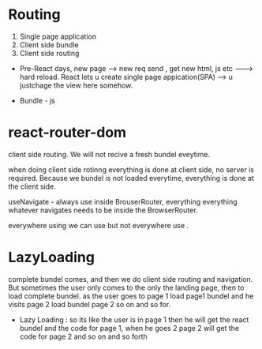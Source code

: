 # Routing

1. Single page application
2. Client side bundle
3. Client side routing

* Pre-React days, new page --> new req send , get new html, js etc ---> hard reload.
React lets u create single page appication(SPA) --> u justchage the view here somehow.

- Bundle - js

# react-router-dom
client side routing.
We will not recive a fresh bundel eveytime.


when doing client side rotinng everything is done at client side, no server is required.
Because we bundel is not loaded everytime, everything is done at the client side. 

useNavigate - always use inside BrouserRouter, everything everything 
whatever navigates needs to be inside the BrowserRouter.

everywhere using <Link /> we can use <navigate/> but not everywhere <navigate /> use <Link />.


# LazyLoading
complete bundel comes, and then we do client side routing and navigation.
But sometimes the user only comes to the only the landing page, then to load complete bundel.
as the user goes to page 1 load page1 bundel and he visits page 2 load bundel page 2 so on and so for.

* Lazy Loading : 
so its like the user is in page 1 then he will get the react bundel and the code for page 1,
when he goes 2 page 2 will get the code for page 2
and so on and so forth